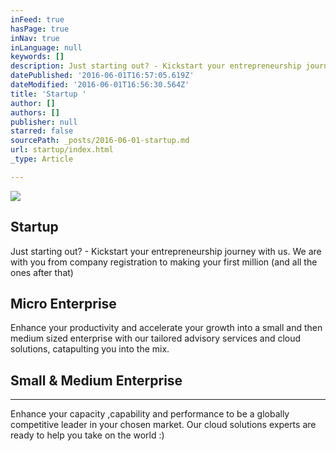 ```yaml
---
inFeed: true
hasPage: true
inNav: true
inLanguage: null
keywords: []
description: Just starting out? - Kickstart your entrepreneurship journey with us. We are with you from company registration to making your first million (and all the ones after that)
datePublished: '2016-06-01T16:57:05.619Z'
dateModified: '2016-06-01T16:56:30.564Z'
title: 'Startup '
author: []
authors: []
publisher: null
starred: false
sourcePath: _posts/2016-06-01-startup.md
url: startup/index.html
_type: Article

---
```

![](https://the-grid-user-content.s3-us-west-2.amazonaws.com/8eec942f-b742-4a6e-941f-d6dd0bb5c326.jpg)

## Startup

Just starting out? - Kickstart your entrepreneurship journey with us. We are with you from company registration to making your first million (and all the ones after that)

## Micro Enterprise

Enhance your productivity and accelerate your growth into a small and then medium sized enterprise with our tailored advisory services and cloud solutions, catapulting you into the mix. 

## Small & Medium Enterprise

****

Enhance your capacity ,capability and performance to be a globally competitive leader in your chosen market. Our cloud solutions experts are ready to help you take on the world :)